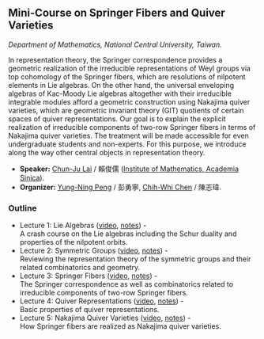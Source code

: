 ## Mini-Course on Springer Fibers and Quiver Varieties

_Department of Mathematics, National Central University, Taiwan._

In representation theory, the Springer correspondence provides a geometric realization of the irreducible representations of Weyl groups via top cohomology of the Springer fibers, which are resolutions of nilpotent elements in Lie algebras. On the other hand, the universal enveloping algebras of Kac-Moody Lie algebras altogether with their irreducible integrable modules afford a geometric construction using Nakajima quiver varieties, which are geometric invariant theory (GIT) quotients of certain spaces of quiver representations.
Our goal is to explain the explicit realization of irreducible components of two-row Springer fibers in terms of Nakajima quiver varieties. The treatment will be made accessible for even undergraduate students and non-experts. For this purpose, we introduce along the way other central objects in representation theory.

- **Speaker:** [Chun-Ju Lai](https://www.math.sinica.edu.tw/cjlai/) / 賴俊儒 ([Institute of Mathematics, Academia Sinica](https://www.math.sinica.edu.tw/)).
- **Organizer:** [Yung-Ning Peng](https://w2.math.ncu.edu.tw/member/full/56%20) / 彭勇寧, [Chih-Whi Chen](https://ncts.ntu.edu.tw/people_detail.php?gid=130&bgid=7) / 陳志瑋.

### Outline
- Lecture 1: Lie Algebras ([video](https://www.youtube.com/watch?v=vm093FmD68Q&list=PLQZfZKhc0kiDn4b7Z6hU59_TKwSuAAvhS&index=5), [notes](././TMS1.pdf)) - <br/>
  A crash course on the Lie algebras including the Schur duality and properties of the nilpotent orbits.
- Lecture 2: Symmetric Groups ([video](https://www.youtube.com/watch?v=JCsp0H20hTk&list=PLQZfZKhc0kiDn4b7Z6hU59_TKwSuAAvhS&index=2), [notes](././TMS2.pdf)) - <br/>
  Reviewing the representation theory of the symmetric groups and their related combinatorics and geometry.
- Lecture 3: Springer Fibers ([video](https://www.youtube.com/watch?v=aBSkLG6CaZ0&list=PLQZfZKhc0kiDn4b7Z6hU59_TKwSuAAvhS&index=3), [notes](././TMS3.pdf)) - <br/>
  The Springer correspondence as well as combinatorics related to irreducible components of two-row Springer fibers.
- Lecture 4: Quiver Representations ([video](https://www.youtube.com/watch?v=qlpigzwOrCg&list=PLQZfZKhc0kiDn4b7Z6hU59_TKwSuAAvhS&index=4), [notes](././TMS4.pdf)) - <br/>
  Basic properties of quiver representations.
- Lecture 5: Nakajima Quiver Varieties ([video](https://www.youtube.com/watch?v=UmdFhh558Lg&list=PLQZfZKhc0kiDn4b7Z6hU59_TKwSuAAvhS&index=5), [notes](././TMS5.pdf)) - <br/>
  How Springer fibers are realized as Nakajima quiver varieties.
